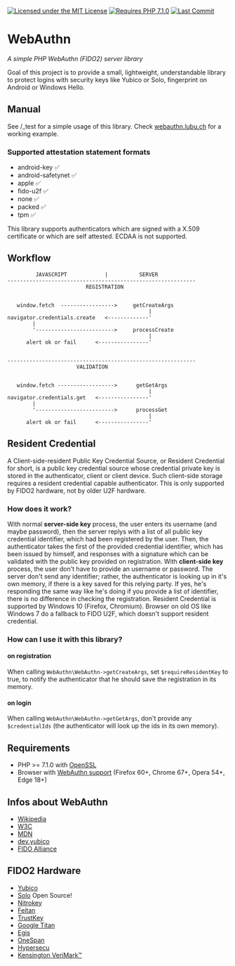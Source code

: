 [![Licensed under the MIT License](https://img.shields.io/badge/License-MIT-blue.svg)](https://github.com/lbuchs/WebAuthn/blob/master/LICENSE)
[![Requires PHP 7.1.0](https://img.shields.io/badge/PHP-7.1.0-green.svg)](https://php.net)
[![Last Commit](https://img.shields.io/github/last-commit/lbuchs/WebAuthn.svg)](https://github.com/lbuchs/WebAuthn/commits/master)

# WebAuthn
*A simple PHP WebAuthn (FIDO2) server library*

Goal of this project is to provide a small, lightweight, understandable library to protect logins with security keys like Yubico or Solo, fingerprint on Android or Windows Hello.

## Manual
See /_test for a simple usage of this library. Check [webauthn.lubu.ch](https://webauthn.lubu.ch) for a working example.

### Supported attestation statement formats
* android-key &#x2705;
* android-safetynet &#x2705;
* apple &#x2705;
* fido-u2f &#x2705;
* none &#x2705;
* packed &#x2705;
* tpm &#x2705;

This library supports authenticators which are signed with a X.509 certificate or which are self attested. ECDAA is not supported.

## Workflow

             JAVASCRIPT            |          SERVER
    ------------------------------------------------------------
                             REGISTRATION


       window.fetch  ----------------->     getCreateArgs
                                                 |
    navigator.credentials.create   <-------------'
            |
            '------------------------->     processCreate
                                                 |
          alert ok or fail      <----------------'


    ------------------------------------------------------------
                          VALIDATION


       window.fetch ------------------>      getGetArgs
                                                 |
    navigator.credentials.get   <----------------'
            |
            '------------------------->      processGet
                                                 |
          alert ok or fail      <----------------'


## Resident Credential
A Client-side-resident Public Key Credential Source, or Resident Credential for short,
is a public key credential source whose credential private key is stored in the authenticator,
client or client device. Such client-side storage requires a resident credential capable authenticator.
This is only supported by FIDO2 hardware, not by older U2F hardware.

### How does it work?
With normal **server-side key** process, the user enters its username (and maybe password),
then the server replys with a list of all public key credential identifier, which had been registered by the user.
Then, the authenticator takes the first of the provided credential identifier, which has been issued by himself,
and responses with a signature which can be validated with the public key provided on registration.
With **client-side key** process, the user don't have to provide an username or password.
The server don't send any identifier; rather, the authenticator is looking up in it's own memory,
if there is a key saved for this relying party. If yes, he's responding the same way like he's doing if you provide a
list of identifier, there is no difference in checking the registration.
Resident Credential is supported by Windows 10 (Firefox, Chromium). Browser on old OS like Windows 7
do a fallback to FIDO U2F, which doesn't support resident credential.

### How can I use it with this library?
#### on registration
When calling `WebAuthn\WebAuthn->getCreateArgs`, set `$requireResidentKey` to true,
to notify the authenticator that he should save the registration in its memory.

#### on login
When calling `WebAuthn\WebAuthn->getGetArgs`, don't provide any `$credentialIds` (the authenticator will look up the ids in its own memory).

## Requirements
* PHP >= 7.1.0 with [OpenSSL](http://php.net/manual/en/book.openssl.php)
* Browser with [WebAuthn support](https://caniuse.com/webauthn) (Firefox 60+, Chrome 67+, Opera 54+, Edge 18+)

## Infos about WebAuthn
* [Wikipedia](https://en.wikipedia.org/wiki/WebAuthn)
* [W3C](https://www.w3.org/TR/webauthn/)
* [MDN](https://developer.mozilla.org/en-US/docs/Web/API/Web_Authentication_API)
* [dev.yubico](https://developers.yubico.com/FIDO2/)
* [FIDO Alliance](https://fidoalliance.org)

## FIDO2 Hardware
* [Yubico](https://www.yubico.com)
* [Solo](https://solokeys.com) Open Source!
* [Nitrokey](https://www.nitrokey.com/)
* [Feitan](https://fido.ftsafe.com/)
* [TrustKey](https://www.trustkeysolutions.com)
* [Google Titan](https://cloud.google.com/titan-security-key)
* [Egis](https://www.egistec.com/u2f-solution/)
* [OneSpan](https://www.vasco.com/products/two-factor-authenticators/hardware/one-button/digipass-secureclick.html)
* [Hypersecu](https://hypersecu.com/tmp/products/hyperfido)
* [Kensington VeriMark™](https://www.kensington.com/)